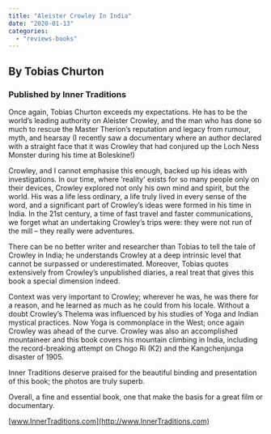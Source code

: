 ```yaml
---
title: "Aleister Crowley In India"
date: "2020-01-13"
categories: 
  - "reviews-books"
---
```


## By Tobias Churton

### Published by Inner Traditions

Once again, Tobias Churton exceeds my expectations. He has to be the world’s leading authority on Aleister Crowley, and the man who has done so much to rescue the Master Therion’s reputation and legacy from rumour, myth, and hearsay (I recently saw a documentary where an author declared with a straight face that it was Crowley that had conjured up the Loch Ness Monster during his time at Boleskine!)

Crowley, and I cannot emphasise this enough, backed up his ideas with investigations. In our time, where ‘reality’ exists for so many people only on their devices, Crowley explored not only his own mind and spirit, but the world. His was a life less ordinary, a life truly lived in every sense of the word, and a significant part of Crowley’s ideas were formed in his time in India. In the 21st century, a time of fast travel and faster communications, we forget what an undertaking Crowley’s trips were: they were not run of the mill – they really were adventures.

There can be no better writer and researcher than Tobias to tell the tale of Crowley in India; he understands Crowley at a deep intrinsic level that cannot be surpassed or underestimated. Moreover, Tobias quotes extensively from Crowley’s unpublished diaries, a real treat that gives this book a special dimension indeed.

Context was very important to Crowley; wherever he was, he was there for a reason, and he learned as much as he could from his locale. Without a doubt Crowley’s Thelema was influenced by his studies of Yoga and Indian mystical practices. Now Yoga is commonplace in the West; once again Crowley was ahead of the curve. Crowley was also an accomplished mountaineer and this book covers his mountain climbing in India, including the record-breaking attempt on Chogo Ri (K2) and the Kangchenjunga disaster of 1905.

Inner Traditions deserve praised for the beautiful binding and presentation of this book; the photos are truly superb.

Overall, a fine and essential book, one that make the basis for a great film or documentary.

[www.InnerTraditions.com](http://www.InnerTraditions.com)
